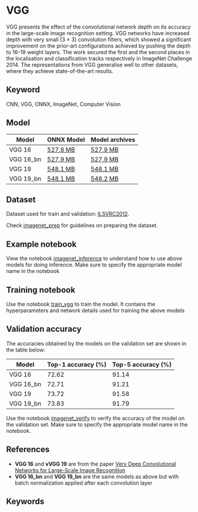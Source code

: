 # VGG

VGG presents the effect of the convolutional network depth on its accuracy in the large-scale image recognition setting. VGG networks have increased depth with very small (3 × 3) convolution filters, which showed a significant improvement on the prior-art configurations achieved by pushing the depth to 16–19 weight layers. The work secured the first and the second places in the localisation and classification tracks respectively in ImageNet Challenge 2014. The representations from VGG generalise well to other datasets, where they achieve state-of-the-art results. 

## Keyword
CNN, VGG, ONNX, ImageNet, Computer Vision 

## Model

 |Model        |ONNX Model  | Model archives|
|-------------|:--------------|:--------------|
|VGG 16|    [527.8 MB](https://s3.amazonaws.com/onnx-model-zoo/vgg/vgg16/vgg16.onnx)    |  [527.9 MB](https://s3.amazonaws.com/onnx-model-zoo/vgg/vgg16/vgg16.model)     |
|VGG 16_bn|    [527.9 MB](https://s3.amazonaws.com/onnx-model-zoo/vgg/vgg16-bn/vgg16-bn.onnx)    |  [527.9 MB](https://s3.amazonaws.com/onnx-model-zoo/vgg/vgg16-bn/vgg16-bn.model)     |
|VGG 19|    [548.1 MB](https://s3.amazonaws.com/onnx-model-zoo/vgg/vgg19/vgg19.onnx)    |  [548.1 MB](https://s3.amazonaws.com/onnx-model-zoo/vgg/vgg19/vgg19.model)     |
|VGG 19_bn|    [548.1 MB](https://s3.amazonaws.com/onnx-model-zoo/vgg/vgg19-bn/vgg19-bn.onnx)    |  [548.2 MB](https://s3.amazonaws.com/onnx-model-zoo/vgg/vgg19-bn/vgg19-bn.model)     |

## Dataset
Dataset used for train and validation: [ILSVRC2012](http://www.image-net.org/challenges/LSVRC/2012/). 

Check [imagenet_prep](../imagenet_prep.md) for guidelines on preparing the dataset.
## Example notebook
View the notebook [imagenet_inference](../imagenet_inference.ipynb) to understand how to use above models for doing inference. Make sure to specify the appropriate model name in the notebook
## Training notebook
Use the notebook [train_vgg](train_vgg.ipynb) to train the model. It contains the hyperparameters and network details used for training the above models
## Validation accuracy
The accuracies obtained by the models on the validation set are shown in the table below: 

|Model        |Top-1 accuracy (%)|Top-5 accuracy (%)|
|-------------|:--------------|:--------------|
|VGG 16        |     72.62     |      91.14     |
|VGG 16_bn     |     72.71     |      91.21    |
|VGG 19        |     73.72     |      91.58     |
|VGG 19_bn     |     73.83    |      91.79     |

Use the notebook [imagenet_verify](../imagenet_verify.ipynb) to verify the accuracy of the model on the validation set. Make sure to specify the appropriate model name in the notebook.
## References 
* **VGG 16** and **vVGG 19** are from the paper [Very Deep Convolutional Networks for Large-Scale Image Recognition](https://arxiv.org/abs/1409.1556)
* **VGG 16_bn** and **VGG 19_bn** are the same models as above but with batch normalization applied after each convolution layer
## Keywords
